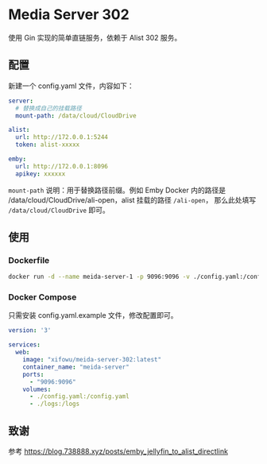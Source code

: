 # Media Server 302

使用 Gin 实现的简单直链服务，依赖于 Alist 302 服务。

## 配置
新建一个 config.yaml 文件，内容如下：

```yaml
server:
  # 替换成自己的挂载路径
  mount-path: /data/cloud/CloudDrive

alist:
  url: http://172.0.0.1:5244
  token: alist-xxxxx

emby:
  url: http://172.0.0.1:8096
  apikey: xxxxxx

```

`mount-path` 说明：用于替换路径前缀。例如 Emby Docker 内的路径是 /data/cloud/CloudDrive/ali-open，alist 挂载的路径 `/ali-open`， 那么此处填写 `/data/cloud/CloudDrive` 即可。

## 使用

### Dockerfile

```bash
docker run -d --name meida-server-1 -p 9096:9096 -v ./config.yaml:/config.yaml -v ./logs:/logs xifowu/meida-server-302:latest
```

### Docker Compose
只需安装 config.yaml.example 文件，修改配置即可。

```yml
version: '3'

services:
  web:
    image: "xifowu/meida-server-302:latest"
    container_name: "meida-server"
    ports:
      - "9096:9096"
    volumes:
      - ./config.yaml:/config.yaml
      - ./logs:/logs
```

## 致谢
参考 https://blog.738888.xyz/posts/emby_jellyfin_to_alist_directlink